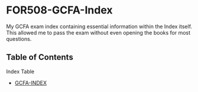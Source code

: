 # FOR508-GCFA-Index
My GCFA exam index containing essential information within the Index itself. This allowed me to pass the exam without even opening the books for most questions.

## Table of Contents

Index Table

* [GCFA-INDEX](https://github.com/KravenTheThreatHunter/FOR508-GCFA-Index/blob/main/GCFA_Index.xlsx)
